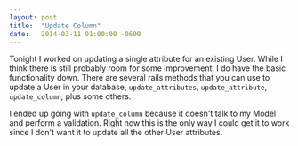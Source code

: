 ```yaml
---
layout: post
title:  "Update Column"
date:   2014-03-11 01:00:00 -0600
---
```


Tonight I worked on updating a single attribute for an existing User. While I think there is still probably room for some improvement, I do have the basic functionality down. There are several rails methods that you can use to update a User in your database, `update_attributes`, `update_attribute`, `update_column`, plus some others.

I ended up going with `update_column` because it doesn't talk to my Model and perform a validation. Right now this is the only way I could get it to work since I don't want it to update all the other User attributes.
